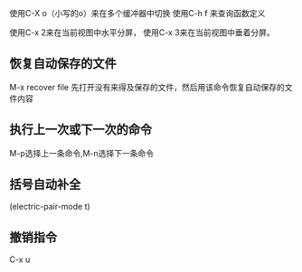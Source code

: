 使用C-X o（小写的o）来在多个缓冲器中切换
使用C-h f 来查询函数定义


使用C-x 2来在当前视图中水平分屏，
使用C-x 3来在当前视图中垂着分屏。

## 恢复自动保存的文件
M-x recover file    先打开没有来得及保存的文件，然后用该命令恢复自动保存的文件内容

## 执行上一次或下一次的命令
M-p选择上一条命令,M-n选择下一条命令

## 括号自动补全
(electric-pair-mode t)

## 撤销指令
C-x u
